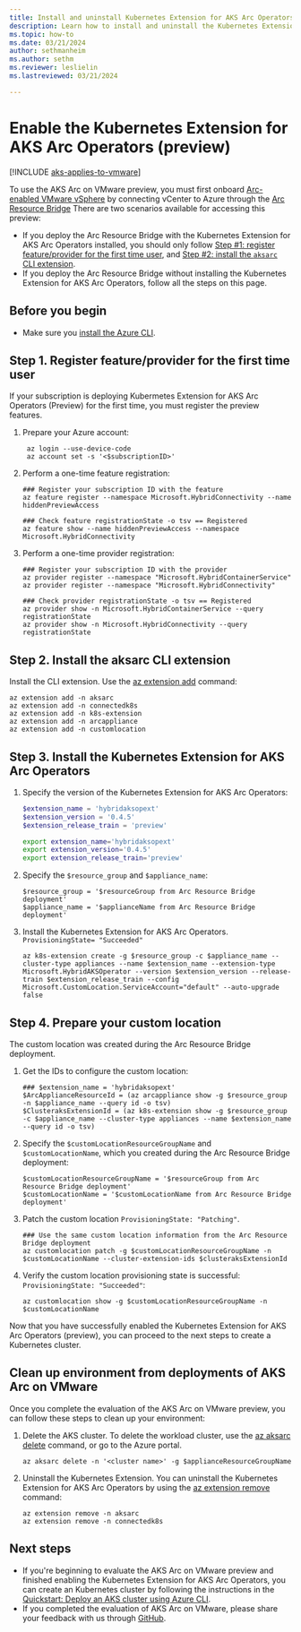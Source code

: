 ```yaml
---
title: Install and uninstall Kubernetes Extension for AKS Arc Operators (preview)
description: Learn how to install and uninstall the Kubernetes Extension for AKS Arc Operators.
ms.topic: how-to
ms.date: 03/21/2024
author: sethmanheim
ms.author: sethm 
ms.reviewer: leslielin
ms.lastreviewed: 03/21/2024

---
```


# Enable the Kubernetes Extension for AKS Arc Operators (preview)

[!INCLUDE [aks-applies-to-vmware](includes/aks-hci-applies-to-skus/aks-applies-to-vmware.md)]

To use the AKS Arc on VMware preview, you must first onboard [Arc-enabled VMware vSphere](/azure/azure-arc/vmware-vsphere/overview) by connecting vCenter to Azure through the [Arc Resource Bridge](/azure/azure-arc/resource-bridge/overview) There are two scenarios available for accessing this preview:

- If you deploy the Arc Resource Bridge with the Kubernetes Extension for AKS Arc Operators installed, you should only follow [Step #1: register feature/provider for the first time user](#step-1-register-featureprovider-for-the-first-time-user), and [Step #2: install the `aksarc` CLI extension](#step-2-install-the-aksarc-cli-extension).
- If you deploy the Arc Resource Bridge without installing the Kubernetes Extension for AKS Arc Operators, follow all the steps on this page.

## Before you begin

- Make sure you [install the Azure CLI](/cli/azure/install-azure-cli-windows?tabs=azure-cli).

## Step 1. Register feature/provider for the first time user

If your subscription is deploying Kubermetes Extension for AKS Arc Operators (Preview) for the first time, you must register the preview features.

1. Prepare your Azure account:

   ```azurecli
    az login --use-device-code
    az account set -s '<$subscriptionID>'
    ```

1. Perform a one-time feature registration:

   ```azurecli
   ### Register your subscription ID with the feature
   az feature register --namespace Microsoft.HybridConnectivity --name hiddenPreviewAccess

   ### Check feature registrationState -o tsv == Registered
   az feature show --name hiddenPreviewAccess --namespace Microsoft.HybridConnectivity
    ```

1. Perform a one-time provider registration:

   ```azurecli
   ### Register your subscription ID with the provider
   az provider register --namespace "Microsoft.HybridContainerService" 
   az provider register --namespace "Microsoft.HybridConnectivity"

   ### Check provider registrationState -o tsv == Registered
   az provider show -n Microsoft.HybridContainerService --query registrationState
   az provider show -n Microsoft.HybridConnectivity --query registrationState
   ```

## Step 2. Install the aksarc CLI extension

Install the CLI extension. Use the [az extension add](/cli/azure/extension#az-extension-add) command:

```azurecli
az extension add -n aksarc
az extension add -n connectedk8s
az extension add -n k8s-extension
az extension add -n arcappliance
az extension add -n customlocation
```

## Step 3. Install the Kubernetes Extension for AKS Arc Operators

1. Specify the version of the Kubernetes Extension for AKS Arc Operators:

   ```PowerShell
   $extension_name = 'hybridaksopext'
   $extension_version = '0.4.5'
   $extension_release_train = 'preview'
   ```

   ```Bash
   export extension_name='hybridaksopext'
   export extension_version='0.4.5'
   export extension_release_train='preview'
   ```

1. Specify the `$resource_group` and `$appliance_name`:

   ```azurecli
   $resource_group = '$resourceGroup from Arc Resource Bridge deployment'
   $appliance_name = '$applianceName from Arc Resource Bridge deployment'
   ```

1. Install the Kubernetes Extension for AKS Arc Operators. `ProvisioningState= "Succeeded"`

   ```azurecli
   az k8s-extension create -g $resource_group -c $appliance_name --cluster-type appliances --name $extension_name --extension-type Microsoft.HybridAKSOperator --version $extension_version --release-train $extension_release_train --config Microsoft.CustomLocation.ServiceAccount="default" --auto-upgrade false 
   ```

## Step 4. Prepare your custom location

The custom location was created during the Arc Resource Bridge deployment.

1. Get the IDs to configure the custom location:

   ```azurecli
   ### $extension_name = 'hybridaksopext'
   $ArcApplianceResourceId = (az arcappliance show -g $resource_group -n $appliance_name --query id -o tsv)
   $ClusteraksExtensionId = (az k8s-extension show -g $resource_group -c $appliance_name --cluster-type appliances --name $extension_name --query id -o tsv)
   ```

1. Specify the `$customLocationResourceGroupName` and `$customLocationName`, which you created during the Arc Resource Bridge deployment:

   ```azurecli
   $customLocationResourceGroupName = '$resourceGroup from Arc Resource Bridge deployment'
   $customLocationName = '$customLocationName from Arc Resource Bridge deployment'
   ```
   
1. Patch the custom location `ProvisioningState: "Patching"`. 

   ```azurecli
   ### Use the same custom location information from the Arc Resource Bridge deployment
   az customlocation patch -g $customLocationResourceGroupName -n $customLocationName --cluster-extension-ids $clusteraksExtensionId
   ```

1. Verify the custom location provisioning state is successful: `ProvisioningState: "Succeeded"`:

   ```azurecli
   az customlocation show -g $customLocationResourceGroupName -n $customLocationName 
   ```

Now that you have successfully enabled the Kubernetes Extension for AKS Arc Operators (preview), you can proceed to the next steps to create a Kubernetes cluster.


## Clean up environment from deployments of AKS Arc on VMware

Once you complete the evaluation of the AKS Arc on VMware preview, you can follow these steps to clean up your environment:

1. Delete the AKS cluster. To delete the workload cluster, use the [az aksarc delete](/cli/azure/aksarc#az-aksarc-delete) command, or go to the Azure portal.

   ```azurecli
   az aksarc delete -n '<cluster name>' -g $applianceResourceGroupName
   ```

1. Uninstall the Kubernetes Extension. You can uninstall the Kubernetes Extension for AKS Arc Operators by using the [az extension remove](/cli/azure/extension#az-extension-remove) command:

   ```azurecli
   az extension remove -n aksarc
   az extension remove -n connectedk8s
   ```

## Next steps

- If you're beginning to evaluate the AKS Arc on VMware preview and finished enabling the Kubernetes Extension for AKS Arc Operators, you can create an Kubernetes cluster by following the instructions in the [Quickstart: Deploy an AKS cluster using Azure CLI](aks-vmware-quickstart-deploy.md).
- If you completed the evaluation of AKS Arc on VMware, please share your feedback with us through [GitHub](https://github.com/Azure/aksArc/issues).
